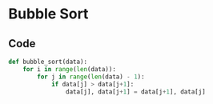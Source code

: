 # Bubble Sort

## Code
```python
def bubble_sort(data):
    for i in range(len(data)):
        for j in range(len(data) - 1):
            if data[j] > data[j+1]:
                data[j], data[j+1] = data[j+1], data[j]
```